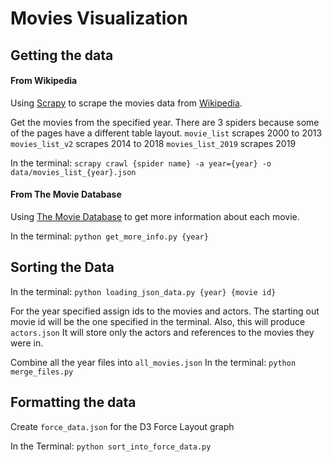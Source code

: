 # Movies Visualization

## Getting the data

#### From Wikipedia
Using [Scrapy](https://scrapy.org/) to scrape the movies data from [Wikipedia](https://en.wikipedia.org/wiki/List_of_American_films_of_2000).

Get the movies from the specified year. There are 3 spiders because some of the pages have a different table layout.
	`movie_list` scrapes 2000 to 2013
	`movies_list_v2` scrapes 2014 to 2018
	`movies_list_2019` scrapes 2019

In the terminal:
	`scrapy crawl {spider name} -a year={year} -o data/movies_list_{year}.json`

#### From The Movie Database
Using [The Movie Database](https://www.themoviedb.org/) to get more information about each movie.

In the terminal:
	`python get_more_info.py {year}`

## Sorting the Data

In the terminal:
	`python loading_json_data.py {year} {movie id}` 

For the year specified assign ids to the movies and actors. The starting out movie id will be the one specified in the terminal. Also, this will produce `actors.json` It will store only the actors and references to the movies they were in. 

Combine all the year files into `all_movies.json` 
In the terminal: 
	`python merge_files.py`

## Formatting the data
Create `force_data.json` for the D3 Force Layout graph

In the Terminal:
	`python sort_into_force_data.py`
